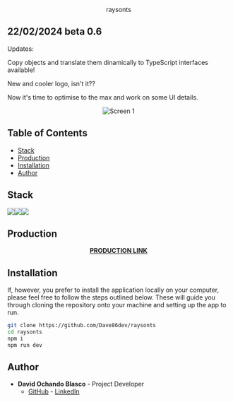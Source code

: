 
<p align="center">
  raysonts
</p>

## 22/02/2024 beta 0.6

Updates:

Copy objects and translate them dinamically to TypeScript interfaces available!

New and cooler logo, isn't it??

Now it's time to optimise to the max and work on some UI details.

<p align="center">
  <img src="https://i.ibb.co/Y0srqvb/aaaa.png" alt="Screen 1" title="Screen 1">
</p>

## Table of Contents 

- [Stack](#stack)
- [Production](#production)
- [Installation](#installation)
- [Author](#author)


## Stack 

<img src="https://img.shields.io/badge/-React-61DAFB?style=for-the-badge&logo=react&logoColor=black"><img src="https://img.shields.io/badge/TypeScript-007ACC?style=for-the-badge&logo=typescript&logoColor=white"><img src="https://img.shields.io/badge/-Vite-747bff?style=for-the-badge&logo=vite&logoColor=white">

## Production

<div align="center">
    <a href="https://master.d244ccb955zqzp.amplifyapp.com/"><strong>PRODUCTION LINK</strong></a> 
</div>

## Installation 

If, however, you prefer to install the application locally on your computer, please feel free to follow the steps outlined below. These will guide you through cloning the repository onto your machine and setting up the app to run.

```sh
git clone https://github.com/Dave86dev/raysonts
cd raysonts
npm i
npm run dev
```

## Author

- **David Ochando Blasco** - Project Developer
  - [GitHub](https://github.com/Dave86dev) - [LinkedIn](https://www.linkedin.com/in/david-ochando-blasco-90b2ba1a/)
